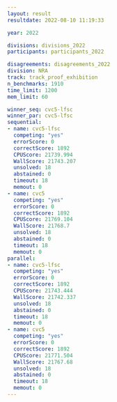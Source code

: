 ```yaml
---
layout: result
resultdate: 2022-08-10 11:19:33

year: 2022

divisions: divisions_2022
participants: participants_2022

disagreements: disagreements_2022
division: NRA
track: track_proof_exhibition
n_benchmarks: 1910
time_limit: 1200
mem_limit: 60

winner_seq: cvc5-lfsc
winner_par: cvc5-lfsc
sequential:
- name: cvc5-lfsc
  competing: "yes"
  errorScore: 0
  correctScore: 1892
  CPUScore: 21739.994
  WallScore: 21743.207
  unsolved: 18
  abstained: 0
  timeout: 18
  memout: 0
- name: cvc5
  competing: "yes"
  errorScore: 0
  correctScore: 1892
  CPUScore: 21769.104
  WallScore: 21768.7
  unsolved: 18
  abstained: 0
  timeout: 18
  memout: 0
parallel:
- name: cvc5-lfsc
  competing: "yes"
  errorScore: 0
  correctScore: 1892
  CPUScore: 21743.444
  WallScore: 21742.337
  unsolved: 18
  abstained: 0
  timeout: 18
  memout: 0
- name: cvc5
  competing: "yes"
  errorScore: 0
  correctScore: 1892
  CPUScore: 21771.504
  WallScore: 21767.68
  unsolved: 18
  abstained: 0
  timeout: 18
  memout: 0
---
```

